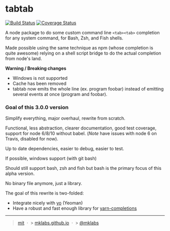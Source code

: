 # tabtab

[![Build Status](https://travis-ci.org/mklabs/tabtab.svg?branch=3.0.0-alpha)](https://travis-ci.org/mklabs/tabtab)
[![Coverage Status](https://coveralls.io/repos/github/mklabs/tabtab/badge.svg?branch=3.0.0-alpha)](https://coveralls.io/github/mklabs/tabtab?branch=3.0.0-alpha)

A node package to do some custom command line `<tab><tab>` completion for any
system command, for Bash, Zsh, and Fish shells.

Made possible using the same technique as npm (whose completion is quite
awesome) relying on a shell script bridge to do the actual completion from
node's land.

**Warning / Breaking changes**

- Windows is not supported
- Cache has been removed
- tabtab now emits the whole line (ex. program foobar) instead of emitting
  several events at once (program and foobar).

### Goal of this 3.0.0 version

Simplify everything, major overhaul, rewrite from scratch.

Functional, less abstraction, clearer documentation, good test coverage,
support for node 6/8/10 without babel. (_Note_ have issues with node 6 on
Travis, disabled for now).

Up to date dependencies, easier to debug, easier to test.

If possible, windows support (with git bash)

Should still support bash, zsh and fish but bash is the primary focus of this alpha version.

No binary file anymore, just a library.

The goal of this rewrite is two-folded:

- Integrate nicely with [yo](https://github.com/yeoman/yo) (Yeoman)
- Have a robust and fast enough library for [yarn-completions](https://github.com/mklabs/yarn-completions)

---

> [mit](./license) &nbsp;&middot;&nbsp; > [mklabs.github.io](https://mklabs.github.io) &nbsp;&middot;&nbsp; > [@mklabs](https://github.com/mklabs)
